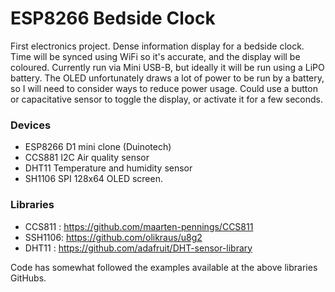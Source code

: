 # ESP8266 Bedside Clock

First electronics project. Dense information display for a bedside clock. Time will be synced using WiFi so it's accurate, and the display will be coloured.
Currently run via Mini USB-B, but ideally it will be run using a LiPO battery. The OLED unfortunately draws a lot of power to be run by a battery, so I will need to consider ways to reduce power usage. Could use a button or capacitative sensor to toggle the display, or activate it for a few seconds.

### Devices
- ESP8266 D1 mini clone (Duinotech)
- CCS881 I2C Air quality sensor
- DHT11 Temperature and humidity sensor
- SH1106 SPI 128x64 OLED screen.

### Libraries
- CCS811 : https://github.com/maarten-pennings/CCS811
- SSH1106: https://github.com/olikraus/u8g2
- DHT11  : https://github.com/adafruit/DHT-sensor-library

Code has somewhat followed the examples available at the above libraries GitHubs.
